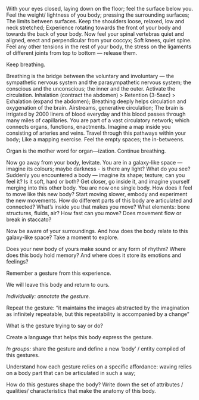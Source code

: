 With your eyes closed, laying down on the floor; feel the surface below you. 
Feel the weight/ lightness of you body; pressing the surrounding surfaces; The limits between surfaces.
Keep the shoulders loose, relaxed, low and neck stretched; 
Experience rotating towards the front of your body and towards the back of your body.
Now feel your spinal vertebras quiet and aligned, erect and perpendicular from your coccyx;
Soft knees, quiet spine.
Feel any other tensions in the rest of your body, the stress on the ligaments of different joints from top to bottom — release them.

Keep breathing.

Breathing is the bridge between the voluntary and involuntary — the sympathetic nervous system and the parasympathetic nervous system; the conscious and the unconscious; the inner and the outer.
Activate the circulation.
Inhalation (contract the abdomen) > Retention (3-5sec) > Exhalation (expand the abdomen);
Breathing deeply helps circulation and oxygenation of the brain. Airstreams, generative circulation;
The brain is irrigated by 2000 liners of blood everyday and this blood passes through many miles of capillaries.
You are part of a vast circulatory network; which connects organs, functions, enactments.
Imagine a map inside you consisting of arteries and veins. Travel through this pathways within your body;
Like a mapping exercise. Feel the empty spaces; the in-betweens.

Organ is the mother word for organ—ization.
Continue breathing.


Now go away from your body, levitate. 
You are in a galaxy-like space — imagine its colours; maybe darkness - is there any light? What do you see?
Suddenly you encountered a body — imagine its shape; texture; can you feel it? 
Is it soft, hard or both? 
Get closer, go inside it, and imagine yourself merging into this other body. 
You are now one single body. 
How does it feel to move like this new body? 
Start moving slower, embody and experiment the new movements.
How do different parts of this body are articulated and connected?
What’s inside you that makes you move? What elements: bone structures, fluids, air? 
How fast can you move? Does movement flow or break in staccato?

Now be aware of your surroundings.
And how does the body relate to this galaxy-like space?
Take a moment to explore.

Does your new body of yours make sound or any form of rhythm? 
Where does this body hold memory? And where does it store its emotions and feelings?

Remember a gesture from this experience. 

We will leave this body and return to ours.

_Individually: annotate the gesture._

Repeat the gesture: “it maintains the images abstracted by the imagination as infinitely repeatable, but this repeatability is accompanied by a change” 

What is the gesture trying to say or do?

Create a language that helps this body express the gesture.

_In groups:_ share the gesture and define a new ‘body’ / entity compiled of this gestures.

Understand how each gesture relies on a specific affordance: waving relies on a body part that can be articulated in such a way; 

How do this gestures shape the body? Write down the set of attributes / qualities/ characteristics that make the anatomy of this body.
